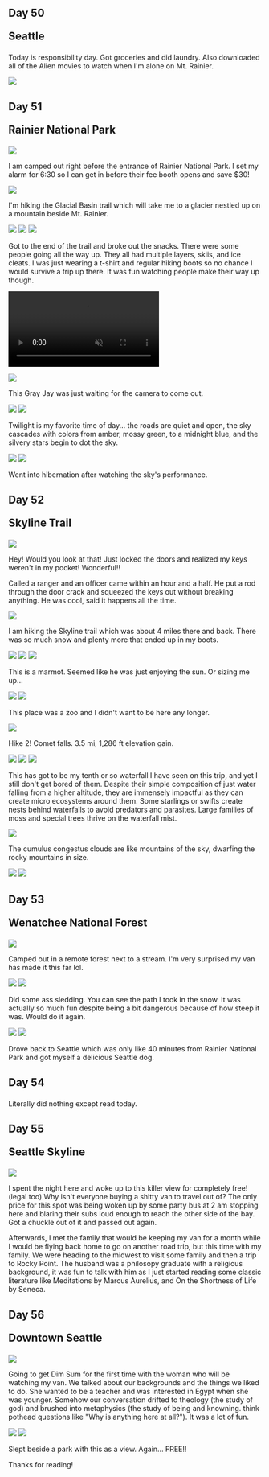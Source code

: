 ## Day 50 <p class="inline text-gray-700 ">Seattle</p>

Today is responsibility day. Got groceries and did laundry. Also downloaded all of the Alien movies to watch when I'm alone on Mt. Rainier.

<img src="/img/trips/west-coast-2024/0618-1.jpg">



## Day 51 <p class="inline text-gray-700 ">Rainier National Park</p>

<img src="/img/trips/west-coast-2024/0619-1.jpg">

I am camped out right before the entrance of Rainier National Park. I set my alarm for 6:30 so I can get in before their fee booth opens and save $30!

<img src="/img/trips/west-coast-2024/0619-2.jpg">

I'm hiking the Glacial Basin trail which will take me to a glacier nestled up on a mountain beside Mt. Rainier.

<img src="/img/trips/west-coast-2024/0619-3.jpg">

<img src="/img/trips/west-coast-2024/0619-4.jpg">

<img src="/img/trips/west-coast-2024/0619-5.jpg">

Got to the end of the trail and broke out the snacks. There were some people going all the way up. They all had multiple layers, skiis, and ice cleats. I was just wearing a t-shirt and regular hiking boots so no chance I would survive a trip up there. It was fun watching people make their way up though.

<video src="/img/trips/west-coast-2024/0619-vid.mp4" type="video/mp4" autoplay loop muted playsinline ></video>

<img src="/img/trips/west-coast-2024/0619-6.jpg">

This Gray Jay was just waiting for the camera to come out. 

<img src="/img/trips/west-coast-2024/0619-7.jpg">

<img src="/img/trips/west-coast-2024/0619-8.jpg">

Twilight is my favorite time of day... the roads are quiet and open, the sky cascades with colors from amber, mossy green, to a midnight blue, and the silvery stars begin to dot the sky.     

<img src="/img/trips/west-coast-2024/0619-9.jpg">

<img src="/img/trips/west-coast-2024/0619-10.jpg">

Went into hibernation after watching the sky's performance.

## Day 52 <p class="inline text-gray-700 ">Skyline Trail</p>

<img src="/img/trips/west-coast-2024/0620-1.jpg">

Hey! Would you look at that! Just locked the doors and realized my keys weren't in my pocket! Wonderful!!

Called a ranger and an officer came within an hour and a half. He put a rod through the door crack and squeezed the keys out without breaking anything. He was cool, said it happens all the time.

<img src="/img/trips/west-coast-2024/0620-2.jpg">

I am hiking the Skyline trail which was about 4 miles there and back. There was so much snow and plenty more that ended up in my boots. 

<img src="/img/trips/west-coast-2024/0620-3.jpg">
<img src="/img/trips/west-coast-2024/0620-4.jpg">
<img src="/img/trips/west-coast-2024/0620-5.jpg">

This is a marmot. Seemed like he was just enjoying the sun. Or sizing me up... 

<img src="/img/trips/west-coast-2024/0620-6.jpg">
<img src="/img/trips/west-coast-2024/0620-7.jpg">

This place was a zoo and I didn't want to be here any longer.

<img src="/img/trips/west-coast-2024/0620-8.jpg">

Hike 2! Comet falls. 3.5 mi, 1,286 ft elevation gain. 

<img src="/img/trips/west-coast-2024/0620-9.jpg">
<img src="/img/trips/west-coast-2024/0620-10.jpg">
<img src="/img/trips/west-coast-2024/0620-11.jpg">

This has got to be my tenth or so waterfall I have seen on this trip, and yet I still don't get bored of them. Despite their simple composition of just water falling from a higher altitude, they are immensely impactful as they can create micro ecosystems around them. Some starlings or swifts create nests behind waterfalls to avoid predators and parasites. Large families of moss and special trees thrive on the waterfall mist. 

<img src="/img/trips/west-coast-2024/0620-12.jpg">

The cumulus congestus clouds are like mountains of the sky, dwarfing the rocky mountains in size.  

<img src="/img/trips/west-coast-2024/0620-13.jpg">
<img src="/img/trips/west-coast-2024/0620-14.jpg">

## Day 53 <p class="inline text-gray-700 ">Wenatchee National Forest</p>

<img src="/img/trips/west-coast-2024/0621-1.jpg">

Camped out in a remote forest next to a stream. I'm very surprised my van has made it this far lol.

<img src="/img/trips/west-coast-2024/0621-4.jpg">
<img src="/img/trips/west-coast-2024/0621-2.jpg">

Did some ass sledding. You can see the path I took in the snow. It was actually so much fun despite being a bit dangerous because of how steep it was. Would do it again.

<img src="/img/trips/west-coast-2024/0621-3.jpg">
<img src="/img/trips/west-coast-2024/0621-5.jpg">

Drove back to Seattle which was only like 40 minutes from Rainier National Park and got myself a delicious Seattle dog.

## Day 54 <p class="inline text-gray-700 "></p>

Literally did nothing except read today.

## Day 55 <p class="inline text-gray-700 ">Seattle Skyline</p>

<img src="/img/trips/west-coast-2024/0623-1.jpg">

I spent the night here and woke up to this killer view for completely free! (legal too) Why isn't everyone buying a shitty van to travel out of? The only price for this spot was being woken up by some party bus at 2 am stopping here and blaring their subs loud enough to reach the other side of the bay. Got a chuckle out of it and passed out again.

Afterwards, I met the family that would be keeping my van for a month while I would be flying back home to go on another road trip, but this time with my family. We were heading to the midwest to visit some family and then a trip to Rocky Point. The husband was a philosopy graduate with a religious background, it was fun to talk with him as I just started reading some classic literature like Meditations by Marcus Aurelius, and On the Shortness of Life by Seneca.

## Day 56 <p class="inline text-gray-700 ">Downtown Seattle</p>

<img src="/img/trips/west-coast-2024/0624-1.jpg">

Going to get Dim Sum for the first time with the woman who will be watching my van. We talked about our backgrounds and the things we liked to do. She wanted to be a teacher and was interested in Egypt when she was younger. Somehow our conversation drifted to theology (the study of god) and brushed into metaphysics (the study of being and knowning. think pothead questions like "Why is anything here at all?"). It was a lot of fun.

<img src="/img/trips/west-coast-2024/0624-2.jpg">
<img src="/img/trips/west-coast-2024/0624-3.jpg">

Slept beside a park with this as a view. Again... FREE!!

Thanks for reading!